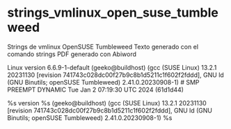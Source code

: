 # strings_vmlinux_open_suse_tumbleweed
Strings de vmlinux OpenSUSE Tumbleweed
Texto generado con el comando strings
PDF generado con Abiword

Linux version 6.6.9-1-default (geeko@buildhost) (gcc (SUSE Linux) 13.2.1 20231130 [revision 741743c028dc00f27b9c8b1d5211c1f602f2fddd], GNU ld (GNU Binutils; openSUSE Tumbleweed) 2.41.0.20230908-1) # SMP PREEMPT DYNAMIC Tue Jan 2 07:19:30 UTC 2024 (61d1d44)

%s version %s (geeko@buildhost) (gcc (SUSE Linux) 13.2.1 20231130 [revision 741743c028dc00f27b9c8b1d5211c1f602f2fddd], GNU ld (GNU Binutils; openSUSE Tumbleweed) 2.41.0.20230908-1) %s
